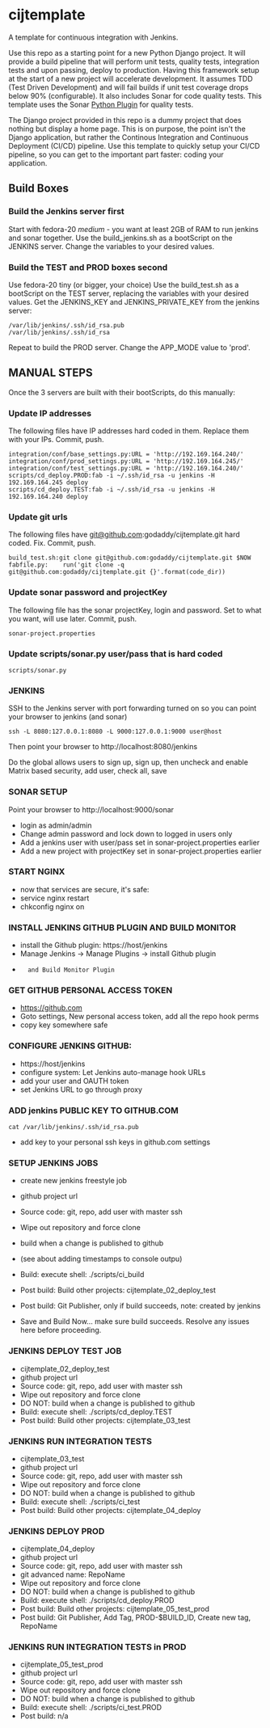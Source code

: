 # cijtemplate
A template for continuous integration with Jenkins.

Use this repo as a starting point for a new Python Django project. It will provide a build pipeline that will perform unit tests, quality tests, integration tests and upon passing, deploy to production. Having this framework setup at the start of a new project will accelerate development. It assumes TDD (Test Driven Development) and will fail builds if unit test coverage drops below 90% (configurable). It also includes Sonar for code quality tests. This template uses the Sonar [Python Plugin](http://docs.sonarqube.org/display/SONAR/Python+Plugin) for quality tests.

The Django project provided in this repo is a dummy project that does nothing but display a home page. This is on purpose, the point isn't the Django application, but rather the Continous Integration and Continuous Deployment (CI/CD) pipeline.  Use this template to quickly setup your CI/CD pipeline, so you can get to the important part faster: coding your application.

## Build Boxes
### Build the Jenkins server first
Start with fedora-20 *medium* - you want at least 2GB of RAM to run jenkins and sonar together.
Use the build_jenkins.sh as a bootScript on the JENKINS server. 
Change the variables to your desired values.

### Build the TEST and PROD boxes second
Use fedora-20 tiny (or bigger, your choice)
Use the build_test.sh as a bootScript on the TEST server, replacing the variables with your desired values.
Get the JENKINS_KEY and JENKINS_PRIVATE_KEY from the jenkins server:
```
/var/lib/jenkins/.ssh/id_rsa.pub
/var/lib/jenkins/.ssh/id_rsa
```

Repeat to build the PROD server. Change the APP_MODE value to 'prod'.


## MANUAL STEPS
Once the 3 servers are built with their bootScripts, do this manually:

### Update IP addresses
The following files have IP addresses hard coded in them. Replace them with your IPs.  Commit, push.
```
integration/conf/base_settings.py:URL = 'http://192.169.164.240/'
integration/conf/prod_settings.py:URL = 'http://192.169.164.245/'
integration/conf/test_settings.py:URL = 'http://192.169.164.240/'
scripts/cd_deploy.PROD:fab -i ~/.ssh/id_rsa -u jenkins -H 192.169.164.245 deploy
scripts/cd_deploy.TEST:fab -i ~/.ssh/id_rsa -u jenkins -H 192.169.164.240 deploy
```
### Update git urls
The following files have git@github.com:godaddy/cijtemplate.git hard coded. Fix.  Commit, push.
```
build_test.sh:git clone git@github.com:godaddy/cijtemplate.git $NOW
fabfile.py:    run('git clone -q git@github.com:godaddy/cijtemplate.git {}'.format(code_dir))
```
### Update sonar password and projectKey
The following file has the sonar projectKey, login and password. Set to what you want, will use later. Commit, push.
```
sonar-project.properties
```
### Update scripts/sonar.py user/pass that is hard coded
```
scripts/sonar.py
```

### JENKINS 
SSH to the Jenkins server with port forwarding turned on so you can point your browser to jenkins (and sonar)

``` 
ssh -L 8080:127.0.0.1:8080 -L 9000:127.0.0.1:9000 user@host
```

Then point your browser to http://localhost:8080/jenkins

Do the global allows users to sign up, sign up, then uncheck and enable Matrix based security, add user, check all, save
 

### SONAR SETUP
Point your browser to http://localhost:9000/sonar
- login as admin/admin
- Change admin password and lock down to logged in users only
- Add a jenkins user with user/pass set in sonar-project.properties earlier
- Add a new project with projectKey set in sonar-project.properties earlier

### START NGINX
- now that services are secure, it's safe:
- service nginx restart
- chkconfig nginx on

### INSTALL JENKINS GITHUB PLUGIN AND BUILD MONITOR
- install the Github plugin: https://host/jenkins
-   Manage Jenkins -> Manage Plugins -> install Github plugin
-       and Build Monitor Plugin

### GET GITHUB PERSONAL ACCESS TOKEN
- https://github.com
- Goto settings, New personal access token, add all the repo hook perms
-   copy key somewhere safe

### CONFIGURE JENKINS GITHUB:
- https://host/jenkins
- configure system: Let Jenkins auto-manage hook URLs
-    add your user and OAUTH token
-    set Jenkins URL to go through proxy

### ADD jenkins PUBLIC KEY TO GITHUB.COM
```
cat /var/lib/jenkins/.ssh/id_rsa.pub
```
-   add key to your personal ssh keys in github.com settings

### SETUP JENKINS JOBS
- create new jenkins freestyle job
-  github project url
-  Source code: git, repo, add user with master ssh 
-    Wipe out repository and force clone
-  build when a change is published to github
-  (see about adding timestamps to console outpu)
-  Build: execute shell: ./scripts/ci_build
-  Post build: Build other projects: cijtemplate_02_deploy_test
-  Post build: Git Publisher, only if build succeeds, note: created by jenkins

- Save and Build Now...   make sure build succeeds. Resolve any issues here before proceeding.

### JENKINS DEPLOY TEST JOB
- cijtemplate_02_deploy_test
-  github project url
-  Source code: git, repo, add user with master ssh 
-    Wipe out repository and force clone
-  DO NOT: build when a change is published to github
-  Build: execute shell: ./scripts/cd_deploy.TEST
-  Post build: Build other projects: cijtemplate_03_test

### JENKINS RUN INTEGRATION TESTS
- cijtemplate_03_test
-  github project url
-  Source code: git, repo, add user with master ssh 
-    Wipe out repository and force clone
-  DO NOT: build when a change is published to github
-  Build: execute shell: ./scripts/ci_test
-  Post build: Build other projects: cijtemplate_04_deploy

### JENKINS DEPLOY PROD
- cijtemplate_04_deploy
-  github project url
-  Source code: git, repo, add user with master ssh 
-   git advanced name: RepoName
-    Wipe out repository and force clone
-  DO NOT: build when a change is published to github
-  Build: execute shell: ./scripts/cd_deploy.PROD
-  Post build: Build other projects: cijtemplate_05_test_prod
-  Post build: Git Publisher, Add Tag, PROD-$BUILD_ID, Create new tag, RepoName

### JENKINS RUN INTEGRATION TESTS in PROD
- cijtemplate_05_test_prod
-  github project url
-  Source code: git, repo, add user with master ssh 
-    Wipe out repository and force clone
-  DO NOT: build when a change is published to github
-  Build: execute shell: ./scripts/ci_test.PROD
-  Post build: n/a
